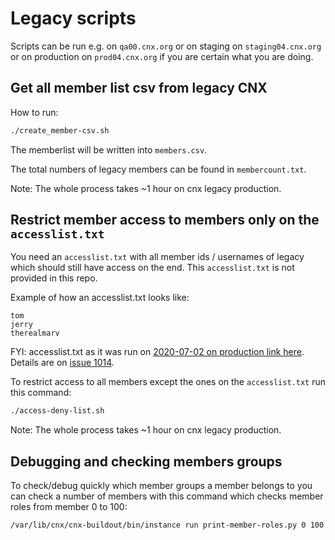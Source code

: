 # Legacy scripts

Scripts can be run e.g. on `qa00.cnx.org` or on staging on `staging04.cnx.org`
or on production on `prod04.cnx.org` if you are certain what you are doing.

## Get all member list csv from legacy CNX

How to run:

```bash
./create_member-csv.sh
```

The memberlist will be written into `members.csv`.

The total numbers of legacy members can be found in `membercount.txt`.

Note: The whole process takes ~1 hour on cnx legacy production.

## Restrict member access to members only on the `accesslist.txt`

You need an `accesslist.txt` with all member ids / usernames of legacy which should still have access on the end.
This `accesslist.txt` is not provided in this repo.

Example of how an accesslist.txt looks like:

```
tom
jerry
therealmarv
```

FYI: accesslist.txt as it was run on [2020-07-02 on production link here](https://drive.google.com/file/d/1UIpFOaG2vV70SWc75amdEd96twCUoLbh/view?usp=sharing). Details are on [issue 1014](https://github.com/openstax/cnx/issues/1014).

To restrict access to all members except the ones on the `accesslist.txt` run this command:

```bash
./access-deny-list.sh
```

Note: The whole process takes ~1 hour on cnx legacy production.

## Debugging and checking members groups

To check/debug quickly which member groups a member belongs to you can check
a number of members with this command which checks member roles from member 0 to 100:

```bash
/var/lib/cnx/cnx-buildout/bin/instance run print-member-roles.py 0 100
```